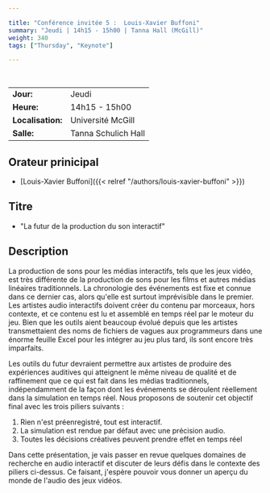 ```yaml
---

title: "Conférence invitée 5 :  Louis-Xavier Buffoni"
summary: "Jeudi | 14h15 - 15h00 | Tanna Hall (McGill)"
weight: 340
tags: ["Thursday", "Keynote"]

---
```


<br>

| | |
| - | - |
| **Jour:** | Jeudi |
| **Heure:** | 14h15 - 15h00 |
| **Localisation:** | Université McGill |
| **Salle:** | Tanna Schulich Hall |

## Orateur prinicipal 

- [Louis-Xavier Buffoni]({{< relref "/authors/louis-xavier-buffoni" >}})

## Titre

- "La futur de la production du son interactif"

## Description

La production de sons pour les médias interactifs, tels que les jeux vidéo, est très différente de la production de sons pour les films et autres médias linéaires traditionnels. La chronologie des événements est fixe et connue dans ce dernier cas, alors qu'elle est surtout imprévisible dans le premier. Les artistes audio interactifs doivent créer du contenu par morceaux, hors contexte, et ce contenu est lu et assemblé en temps réel par le moteur du jeu. Bien que les outils aient beaucoup évolué depuis que les artistes transmettaient des noms de fichiers de vagues aux programmeurs dans une énorme feuille Excel pour les intégrer au jeu plus tard, ils sont encore très imparfaits. 

Les outils du futur devraient permettre aux artistes de produire des expériences auditives qui atteignent le même niveau de qualité et de raffinement que ce qui est fait dans les médias traditionnels, indépendamment de la façon dont les événements se déroulent réellement dans la simulation en temps réel. Nous proposons de soutenir cet objectif final avec les trois piliers suivants : 

1. Rien n'est préenregistré, tout est interactif. 
2. La simulation est rendue par défaut avec une précision audio. 
3. Toutes les décisions créatives peuvent prendre effet en temps réel 

Dans cette présentation, je vais passer en revue quelques domaines de recherche en audio interactif et discuter de leurs défis dans le contexte des piliers ci-dessus. Ce faisant, j'espère pouvoir vous donner un aperçu du monde de l'audio des jeux vidéos. 
 